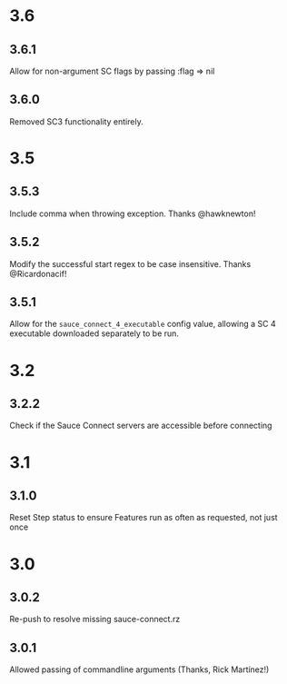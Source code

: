 # 3.6
## 3.6.1
Allow for non-argument SC flags by passing :flag => nil

## 3.6.0
Removed SC3 functionality entirely.

# 3.5
## 3.5.3
Include comma when throwing exception.  Thanks @hawknewton!

## 3.5.2
Modify the successful start regex to be case insensitive.  Thanks @Ricardonacif!

## 3.5.1
Allow for the `sauce_connect_4_executable` config value, allowing a SC 4 executable downloaded separately to be run.

# 3.2
## 3.2.2
Check if the Sauce Connect servers are accessible before connecting

# 3.1
## 3.1.0
Reset Step status to ensure Features run as often as requested, not just once

# 3.0
## 3.0.2
Re-push to resolve missing sauce-connect.rz

## 3.0.1
Allowed passing of commandline arguments (Thanks, Rick Martínez!)
